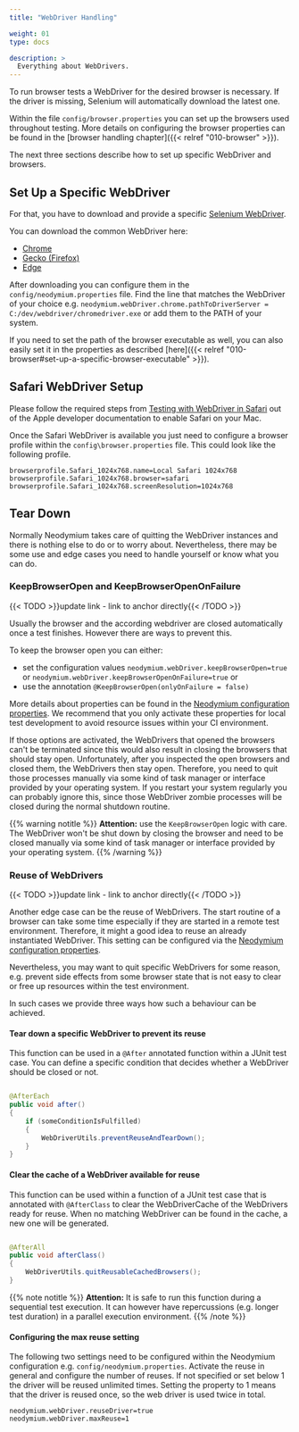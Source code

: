 ```yaml
---
title: "WebDriver Handling"

weight: 01
type: docs

description: >
  Everything about WebDrivers.
---
```


To run browser tests a WebDriver for the desired browser is necessary. If the driver is missing, Selenium will
automatically download the latest one.

Within the file `config/browser.properties` you can set up the browsers used throughout testing.
More details on configuring the browser properties can be found in the
[browser handling chapter]({{< relref "010-browser" >}}).

The next three sections describe how to set up specific WebDriver and browsers.

## Set Up a Specific WebDriver

For that, you have to download and provide a
specific [Selenium WebDriver](http://www.seleniumhq.org/projects/webdriver/).

You can download the common WebDriver here:

* [Chrome](https://googlechromelabs.github.io/chrome-for-testing/)
* [Gecko (Firefox)](https://github.com/mozilla/geckodriver/releases)
* [Edge](https://developer.microsoft.com/en-us/microsoft-edge/tools/webdriver/)

After downloading you can configure them in the `config/neodymium.properties` file. Find the line that matches the
WebDriver of your choice e.g. `neodymium.webDriver.chrome.pathToDriverServer =  C:/dev/webdriver/chromedriver.exe` or
add them to the PATH of your system.

If you need to set the path of the browser executable as well, you can also easily set it in the properties as described [here]({{< relref "010-browser#set-up-a-specific-browser-executable" >}}).

## Safari WebDriver Setup

Please follow the required steps
from [Testing with WebDriver in Safari](https://developer.apple.com/documentation/webkit/testing_with_webdriver_in_safari)
out of the Apple developer documentation to enable Safari on your Mac.

Once the Safari WebDriver is available you just need to configure a browser profile within the
`config\browser.properties` file. This could look like the following profile.

```properties
browserprofile.Safari_1024x768.name=Local Safari 1024x768
browserprofile.Safari_1024x768.browser=safari
browserprofile.Safari_1024x768.screenResolution=1024x768
```

## Tear Down

Normally Neodymium takes care of quitting the WebDriver instances and there is nothing else to do or to worry about.
Nevertheless, there may be some use and edge cases you need to handle yourself or know what you can do.

### KeepBrowserOpen and KeepBrowserOpenOnFailure

{{< TODO >}}update link - link to anchor directly{{< /TODO >}}

Usually the browser and the according webdriver are closed automatically once a test finishes. However there are 
ways to prevent this. 

To keep the browser open you can either:
- set the configuration values `neodymium.webDriver.keepBrowserOpen=true` or `neodymium.webDriver.keepBrowserOpenOnFailure=true` or
- use the annotation `@KeepBrowserOpen(onlyOnFailure = false)`

More details about properties can be found in the [Neodymium configuration properties](Neodymium-configuration-properties).
We recommend that you only activate these properties for local test development to avoid resource issues within your CI
environment.

If those options are activated, the WebDrivers that opened the browsers can't be terminated since this would also result
in closing the browsers that should stay open. Unfortunately, after you inspected the open browsers and closed them, the
WebDrivers then stay open. Therefore, you need to quit those processes manually via some kind of task manager or
interface provided by your operating system. If you restart your system regularly you can probably ignore this, since
those WebDriver zombie processes will be closed during the normal shutdown routine.

{{% warning notitle %}}
**Attention:** use the `KeepBrowserOpen` logic with care. The WebDriver won't be shut down by
closing the browser and need to be closed manually via some kind of task manager or interface provided by your operating
system.
{{% /warning %}}

### Reuse of WebDrivers

{{< TODO >}}update link - link to anchor directly{{< /TODO >}}

Another edge case can be the reuse of WebDrivers. The start routine of a browser can take some time especially if they
are started in a remote test environment. Therefore, it might a good idea to reuse an already instantiated WebDriver. This
setting can be configured via the [Neodymium configuration properties](Neodymium-configuration-properties).

Nevertheless, you may want to quit specific WebDrivers for some reason, e.g. prevent side effects from some browser
state that is not easy to clear or free up resources within the test environment.

In such cases we provide three ways how such a behaviour can be achieved.

#### Tear down a specific WebDriver to prevent its reuse

This function can be used in a `@After` annotated function within a JUnit test case. You can define a specific condition
that decides whether a WebDriver should be closed or not.

```Java

@AfterEach
public void after()
{
    if (someConditionIsFulfilled)
    {
        WebDriverUtils.preventReuseAndTearDown();
    }
}
```

#### Clear the cache of a WebDriver available for reuse

This function can be used within a function of a JUnit test case that is annotated with `@AfterClass` to clear the
WebDriverCache of the WebDrivers ready for reuse. When no matching WebDriver can be found in the cache, a new one will
be generated.

```Java

@AfterAll
public void afterClass()
{
    WebDriverUtils.quitReusableCachedBrowsers();
}
```

{{% note notitle %}}
**Attention:** It is safe to run this function during a sequential test execution. It can however have repercussions
(e.g. longer test duration) in a parallel execution environment.
{{% /note %}}

#### Configuring the max reuse setting

The following two settings need to be configured within the Neodymium configuration e.g. `config/neodymium.properties`.
Activate the reuse in general and configure the number of reuses. If not specified or set below 1 the driver will be
reused unlimited times. Setting the property to 1 means that the driver is reused once, so the web driver is used twice
in total.

```properties
neodymium.webDriver.reuseDriver=true
neodymium.webDriver.maxReuse=1
```
